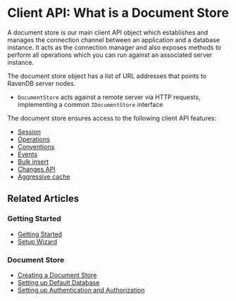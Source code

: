# Client API: What is a Document Store

A document store is our main client API object which establishes and manages the connection channel between an application and a database instance. 
It acts as the connection manager and also exposes methods to perform all operations which you can run against an associated server instance.

The document store object has a list of URL addresses that points to RavenDB server nodes.

* `DocumentStore` acts against a remote server via HTTP requests, implementing a common `IDocumentStore` interface

The document store ensures access to the following client API features:

* [Session](../client-api/session/what-is-a-session-and-how-does-it-work)
* [Operations](../client-api/operations/what-are-operations)
* [Conventions](../client-api/configuration/conventions)
* [Events](../client-api/session/how-to/subscribe-to-events)
* [Bulk insert](../client-api/bulk-insert/how-to-work-with-bulk-insert-operation)
* [Changes API](../client-api/changes/what-is-changes-api)
* [Aggressive cache](../client-api/how-to/setup-aggressive-caching)

## Related Articles

### Getting Started

- [Getting Started](../start/getting-started)
- [Setup Wizard](../start/installation/setup-wizard)

### Document Store

- [Creating a Document Store](../client-api/creating-document-store)
- [Setting up Default Database](../client-api/setting-up-default-database)
- [Setting up Authentication and Authorization](../client-api/setting-up-authentication-and-authorization)
